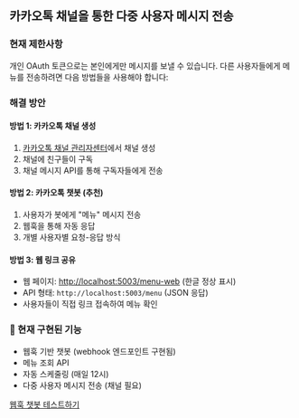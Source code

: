
## 카카오톡 채널을 통한 다중 사용자 메시지 전송

### 현재 제한사항
개인 OAuth 토큰으로는 본인에게만 메시지를 보낼 수 있습니다.
다른 사용자들에게 메뉴를 전송하려면 다음 방법들을 사용해야 합니다:

###  해결 방안

#### 방법 1: 카카오톡 채널 생성
1. [카카오톡 채널 관리자센터](https://center-pf.kakao.com/)에서 채널 생성
2. 채널에 친구들이 구독
3. 채널 메시지 API를 통해 구독자들에게 전송

#### 방법 2: 카카오톡 챗봇 (추천)
1. 사용자가 봇에게 "메뉴" 메시지 전송
2. 웹훅을 통해 자동 응답
3. 개별 사용자별 요청-응답 방식

#### 방법 3: 웹 링크 공유
- 웹 페이지: [http://localhost:5003/menu-web](http://localhost:5003/menu-web) (한글 정상 표시)
- API 형태: `http://localhost:5003/menu` (JSON 응답)
- 사용자들이 직접 링크 접속하여 메뉴 확인

### 🔧 현재 구현된 기능
- 웹훅 기반 챗봇 (webhook 엔드포인트 구현됨)
- 메뉴 조회 API
- 자동 스케줄링 (매일 12시)
- 다중 사용자 메시지 전송 (채널 필요)

[웹훅 챗봇 테스트하기](/webhook-test)
